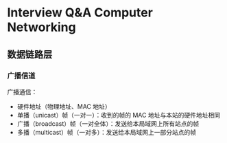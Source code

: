 # Interview Q&A Computer Networking





## 数据链路层



### 广播信道

广播通信：

- 硬件地址（物理地址、MAC 地址）
- 单播（unicast）帧（一对一）：收到的帧的 MAC 地址与本站的硬件地址相同
- 广播（broadcast）帧（一对全体）：发送给本局域网上所有站点的帧
- 多播（multicast）帧（一对多）：发送给本局域网上一部分站点的帧



